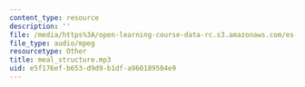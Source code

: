 ```yaml
---
content_type: resource
description: ''
file: /media/https%3A/open-learning-course-data-rc.s3.amazonaws.com/es-s41-speak-italian-with-your-mouth-full-spring-2012/e5f176efb653d9d9b1dfa960189504e9_meal_structure.mp3
file_type: audio/mpeg
resourcetype: Other
title: meal_structure.mp3
uid: e5f176ef-b653-d9d9-b1df-a960189504e9
---
```

